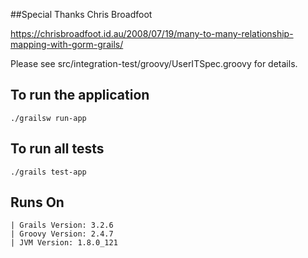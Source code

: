 ##Special Thanks
 Chris Broadfoot 
 
 https://chrisbroadfoot.id.au/2008/07/19/many-to-many-relationship-mapping-with-gorm-grails/

Please see src/integration-test/groovy/UserITSpec.groovy for details. 

## To run the application

```
./grailsw run-app
```

## To run all tests
```
./grails test-app
```

## Runs On

````
| Grails Version: 3.2.6
| Groovy Version: 2.4.7
| JVM Version: 1.8.0_121
````